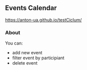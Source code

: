 ## Events Calendar

https://anton-ua.github.io/testCiclum/

### About

You can:
  * add new event
  * filter event by participiant
  * delete event
